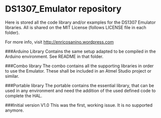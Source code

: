 # DS1307_Emulator repository

Here is stored all the code library and/or examples for the DS1307 Emulator libraries.
All is shared on the MIT License (follows LICENSE file in each folder).

For more info, visit http://enricosanino.wordpress.com

###Arduino Library
Contains the same setup adapted to be compiled in the Arduino environment. See README in that folder.

###Combo library
The combo contains all the supporting libraries in order to use the Emulator. These shall be included in an Atmel Studio project or similar.

###Portable library
The portable contains the essential library, that can be used in any environment and need the addition of the used defined code to complete the HAL.

###Initial version V1.0
This was the first, working issue. It is no supported anymore.

